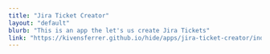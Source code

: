 ```yaml
---
title: "Jira Ticket Creator"
layout: "default"
blurb: "This is an app the let's us create Jira Tickets"
link: "https://kivensferrer.github.io/hide/apps/jira-ticket-creator/index.html"
---
```

